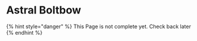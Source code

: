 # Astral Boltbow

{% hint style="danger" %}
This Page is not complete yet. Check back later
{% endhint %}

